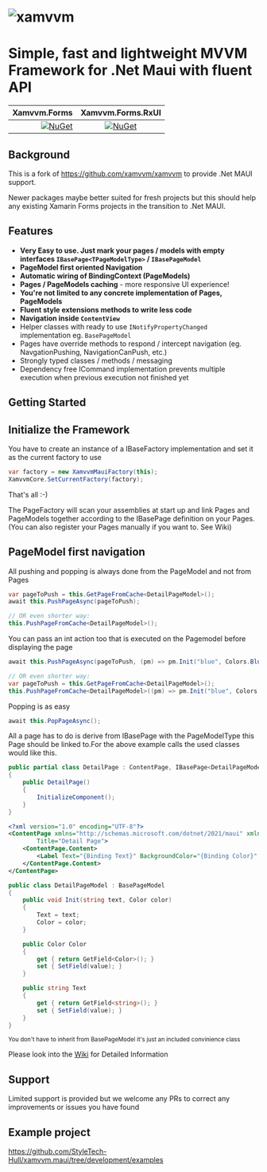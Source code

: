 # ![xamvvm](http://res.cloudinary.com/escamoteur/image/upload/c_scale,w_150/v1476723686/xamvvm2_ufjcqq.png) 
# Simple, fast and lightweight MVVM Framework for .Net Maui with fluent API

|  Xamvvm.Forms             |         Xamvvm.Forms.RxUI          |
|-------------------------------------:|:---------------------------------:|
|  [![NuGet][maui-img]][maui-link]   |  [![NuGet][rx-img]][rx-link]  |

## Background
This is a fork of https://github.com/xamvvm/xamvvm to provide .Net MAUI support.

Newer packages maybe better suited for fresh projects but this should help any existing Xamarin Forms projects in the transition to .Net MAUI.

## Features

- **Very Easy to use. Just mark your pages / models with empty interfaces `IBasePage<TPageModelType>` / `IBasePageModel`**
- **PageModel first oriented Navigation**
- **Automatic wiring of BindingContext (PageModels)**
- **Pages / PageModels caching** - more responsive UI experience!
- **You're not limited to any concrete implementation of Pages, PageModels**
- **Fluent style extensions methods to write less code**
- **Navigation inside `ContentView`**
- Helper classes with ready to use `INotifyPropertyChanged` implementation eg. `BasePageModel`
- Pages have override methods to respond / intercept navigation (eg. NavgationPushing, NavigationCanPush, etc.) 
- Strongly typed classes / methods / messaging
- Dependency free ICommand implementation prevents multiple execution when previous execution not finished yet



## Getting Started

## Initialize the Framework

You have to create an instance of a IBaseFactory implementation and set it as the current factory to use

```C#
var factory = new XamvvmMauiFactory(this);
XamvvmCore.SetCurrentFactory(factory);
```

That's all :-) 

The PageFactory will scan your assemblies at start up and link Pages and PageModels together according to the IBasePage definition on your Pages.
(You can also register your Pages manually if you want to. See Wiki)


## PageModel first navigation

All pushing and popping is always done from the PageModel and not from Pages

```C#
var pageToPush = this.GetPageFromCache<DetailPageModel>();
await this.PushPageAsync(pageToPush);

// OR even shorter way:
this.PushPageFromCache<DetailPageModel>();
```

You can pass an int action too that is executed on the Pagemodel before displaying the page

```C#
await this.PushPageAsync(pageToPush, (pm) => pm.Init("blue", Colors.Blue));

// OR even shorter way:
var pageToPush = this.GetPageFromCache<DetailPageModel>();
this.PushPageFromCache<DetailPageModel>((pm) => pm.Init("blue", Colors.Blue));
```

Popping is as easy

```C#
await this.PopPageAsync();
```


All a page has to do is derive from IBasePage<PageModelType> with the PageModelType this Page should be linked to.For the above example calls the used classes would like this.

```C#
public partial class DetailPage : ContentPage, IBasePage<DetailPageModel>
{
	public DetailPage()
	{
		InitializeComponent();
	}
}
```

```XML
<?xml version="1.0" encoding="UTF-8"?>
<ContentPage xmlns="http://schemas.microsoft.com/dotnet/2021/maui" xmlns:x="http://schemas.microsoft.com/winfx/2009/xaml" x:Class="Examples.DetailPage"
		Title="Detail Page">
	<ContentPage.Content>
		<Label Text="{Binding Text}" BackgroundColor="{Binding Color}" HorizontalTextAlignment="Center" VerticalTextAlignment="Center"/>
	</ContentPage.Content>
</ContentPage>

```

```C#
public class DetailPageModel : BasePageModel
{
	public void Init(string text, Color color)
	{
		Text = text;
		Color = color;
	}

	public Color Color
	{
		get { return GetField<Color>(); }
		set { SetField(value); }
	}

	public string Text
	{
		get { return GetField<string>(); }
		set { SetField(value); }
	}
}
```
<sub>You don't have to inherit from BasePageModel it's just an included convinience class</sub>


Please look into the [Wiki](https://github.com/StyleTech-Hull/xamvvm.maui/wiki) for Detailed Information

## Support
Limited support is provided but we welcome any PRs to correct any improvements or issues you have found

## Example project

https://github.com/StyleTech-Hull/xamvvm.maui/tree/development/examples

[maui-img]: https://img.shields.io/nuget/v/Xamvvm.Maui.svg
[maui-link]: https://www.nuget.org/packages/Xamvvm.Maui
[rx-img]: https://img.shields.io/nuget/v/Xamvvm.Maui.RxUI.svg
[rx-link]: https://www.nuget.org/packages/Xamvvm.Maui.RxUI

